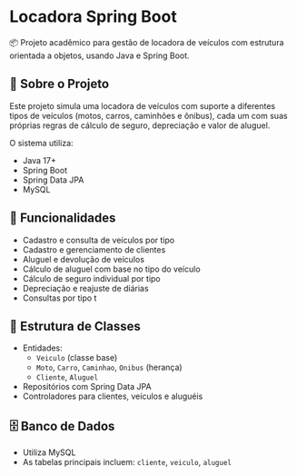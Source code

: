 # Locadora Spring Boot

📦 Projeto acadêmico para gestão de locadora de veículos com estrutura orientada a objetos, usando Java e Spring Boot.

## 🚗 Sobre o Projeto

Este projeto simula uma locadora de veículos com suporte a diferentes tipos de veículos (motos, carros, caminhões e ônibus), cada um com suas próprias regras de cálculo de seguro, depreciação e valor de aluguel.

O sistema utiliza:

- Java 17+
- Spring Boot
- Spring Data JPA
- MySQL

## 🔧 Funcionalidades

- Cadastro e consulta de veículos por tipo
- Cadastro e gerenciamento de clientes
- Aluguel e devolução de veículos
- Cálculo de aluguel com base no tipo do veículo
- Cálculo de seguro individual por tipo
- Depreciação e reajuste de diárias
- Consultas por tipo
t
## 🧱 Estrutura de Classes

- Entidades:
  - `Veiculo` (classe base)
  - `Moto`, `Carro`, `Caminhao`, `Onibus` (herança)
  - `Cliente`, `Aluguel`
- Repositórios com Spring Data JPA
- Controladores para clientes, veículos e aluguéis

## 🗄️ Banco de Dados

- Utiliza MySQL
- As tabelas principais incluem: `cliente`, `veiculo`, `aluguel`
